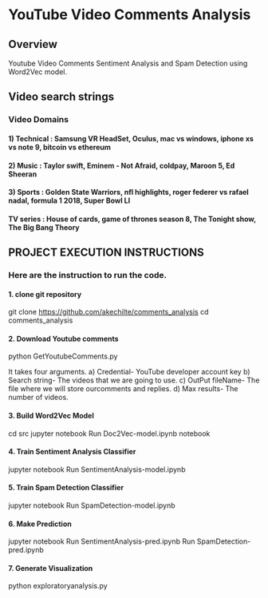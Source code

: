 # YouTube Video Comments Analysis

## Overview
Youtube Video Comments Sentiment Analysis and Spam Detection using Word2Vec model.

## Video search strings

### Video Domains
#### 1) Technical : Samsung VR HeadSet, Oculus, mac vs windows, iphone xs vs note 9, bitcoin vs ethereum

#### 2) Music : Taylor swift, Eminem - Not Afraid, coldpay, Maroon 5, Ed  Sheeran

#### 3) Sports : Golden State Warriors, nfl highlights, roger federer vs rafael nadal, formula 1 2018, Super Bowl LI

#### TV series : House of cards, game of thrones season 8, The Tonight show, The Big Bang Theory



## PROJECT EXECUTION INSTRUCTIONS

### Here are the instruction to run the code.

#### 1. clone git repository
git clone https://github.com/akechilte/comments_analysis
cd comments_analysis

#### 2. Download Youtube comments

python GetYoutubeComments.py <Credential> <SearchStringOutPutfileName> <Maxresults>

It takes four arguments.
a) Credential- YouTube developer account key
b) Search string- The videos that we are going to use.
c) OutPut fileName- The file where we will store ourcomments and replies.
d) Max results- The number of videos.

#### 3. Build Word2Vec Model
cd src
jupyter notebook
Run Doc2Vec-model.ipynb notebook

#### 4. Train Sentiment Analysis Classifier
jupyter notebook
Run SentimentAnalysis-model.ipynb


#### 5. Train Spam Detection Classifier
jupyter notebook
Run SpamDetection-model.ipynb


#### 6. Make Prediction
jupyter notebook
Run SentimentAnalysis-pred.ipynb
Run SpamDetection-pred.ipynb

#### 7. Generate  Visualization
python exploratoryanalysis.py





